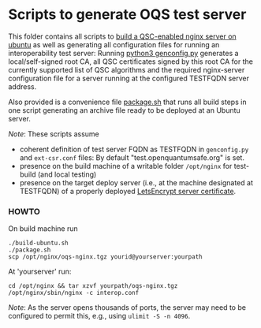 # Scripts to generate OQS test server

This folder contains all scripts to [build a QSC-enabled nginx server on ubuntu](build-ubuntu.sh) as well as generating all configuration files for running an interoperability test server: Running [python3 genconfig.py](genconfig.py) generates a local/self-signed root CA, all QSC certificates signed by this root CA for the currently supported list of QSC algorithms and the required nginx-server configuration file for a server running at the configured TESTFQDN server address.

Also provided is a convenience file [package.sh](package.sh) that runs all build steps in one script generating an archive file ready to be deployed at an Ubuntu server.

*Note*: These scripts assume 
- coherent definition of test server FQDN as TESTFQDN in `genconfig.py` and `ext-csr.conf` files: By default "test.openquantumsafe.org" is set.
- presence on the build machine of a writable folder `/opt/nginx` for test-build (and local testing)
- presence on the target deploy server (i.e., at the machine designated at TESTFQDN) of a properly deployed [LetsEncrypt server certificate](https://letsencrypt.org/getting-started).

### HOWTO

On build machine run 

```
./build-ubuntu.sh
./package.sh
scp /opt/nginx/oqs-nginx.tgz yourid@yourserver:yourpath
```

At 'yourserver' run:
```
cd /opt/nginx && tar xzvf yourpath/oqs-nginx.tgz
/opt/nginx/sbin/nginx -c interop.conf
```

*Note*: As the server opens thousands of ports, the server may need to be configured to permit this, e.g., using `ulimit -S -n 4096`.
